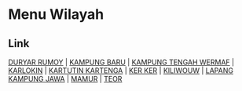 # Menu Wilayah

## Link

[DURYAR RUMOY](https://github.com/gigit-pemilu/pemilu-2024-81-maluku/tree/main/pilpres/hitung-suara/sub/81-maluku/sub/05-seram-bagian-timur/sub/10-teor/sub/2004-duryar-rumoy)
 | 
[KAMPUNG BARU](https://github.com/gigit-pemilu/pemilu-2024-81-maluku/tree/main/pilpres/hitung-suara/sub/81-maluku/sub/05-seram-bagian-timur/sub/10-teor/sub/2007-kampung-baru)
 | 
[KAMPUNG TENGAH WERMAF](https://github.com/gigit-pemilu/pemilu-2024-81-maluku/tree/main/pilpres/hitung-suara/sub/81-maluku/sub/05-seram-bagian-timur/sub/10-teor/sub/2006-kampung-tengah-wermaf)
 | 
[KARLOKIN](https://github.com/gigit-pemilu/pemilu-2024-81-maluku/tree/main/pilpres/hitung-suara/sub/81-maluku/sub/05-seram-bagian-timur/sub/10-teor/sub/2010-karlokin)
 | 
[KARTUTIN KARTENGA](https://github.com/gigit-pemilu/pemilu-2024-81-maluku/tree/main/pilpres/hitung-suara/sub/81-maluku/sub/05-seram-bagian-timur/sub/10-teor/sub/2002-kartutin-kartenga)
 | 
[KER KER](https://github.com/gigit-pemilu/pemilu-2024-81-maluku/tree/main/pilpres/hitung-suara/sub/81-maluku/sub/05-seram-bagian-timur/sub/10-teor/sub/2003-ker-ker)
 | 
[KILIWOUW](https://github.com/gigit-pemilu/pemilu-2024-81-maluku/tree/main/pilpres/hitung-suara/sub/81-maluku/sub/05-seram-bagian-timur/sub/10-teor/sub/2009-kiliwouw)
 | 
[LAPANG KAMPUNG JAWA](https://github.com/gigit-pemilu/pemilu-2024-81-maluku/tree/main/pilpres/hitung-suara/sub/81-maluku/sub/05-seram-bagian-timur/sub/10-teor/sub/2005-lapang-kampung-jawa)
 | 
[MAMUR](https://github.com/gigit-pemilu/pemilu-2024-81-maluku/tree/main/pilpres/hitung-suara/sub/81-maluku/sub/05-seram-bagian-timur/sub/10-teor/sub/2008-mamur)
 | 
[TEOR](https://github.com/gigit-pemilu/pemilu-2024-81-maluku/tree/main/pilpres/hitung-suara/sub/81-maluku/sub/05-seram-bagian-timur/sub/10-teor/sub/2001-teor)

